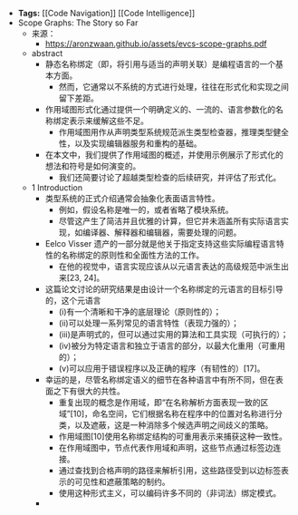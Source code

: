 - **Tags:** [[Code Navigation]] [[Code Intelligence]]
- Scope Graphs: The Story so Far
	- 来源：
		- https://aronzwaan.github.io/assets/evcs-scope-graphs.pdf
	- abstract
		- 静态名称绑定（即，将引用与适当的声明关联）是编程语言的一个基本方面。
			- 然而，它通常以不系统的方式进行处理，往往在形式化和实现之间留下差距。
		- 作用域图形式化通过提供一个明确定义的、一流的、语言参数化的名称绑定表示来缓解这些不足。
			- 作用域图用作从声明类型系统规范派生类型检查器，推理类型健全性，以及实现编辑器服务和重构的基础。
		- 在本文中，我们提供了作用域图的概述，并使用示例展示了形式化的想法和符号是如何演变的。
			- 我们还简要讨论了超越类型检查的后续研究，并评估了形式化。
	- 1 Introduction
		- 类型系统的正式介绍通常会抽象化表面语言特性。
			- 例如，假设名称是唯一的，或者省略了模块系统。
			- 尽管这产生了简洁并且优雅的计算，但它并未涵盖所有实际语言实现，如编译器、解释器和编辑器，需要处理的问题。
		- Eelco Visser 遗产的一部分就是他关于指定支持这些实际编程语言特性的名称绑定的原则性和全面性方法的工作。
			- 在他的视觉中，语言实现应该从以元语言表达的高级规范中派生出来[23, 24]。
		- 这篇论文讨论的研究结果是由设计一个名称绑定的元语言的目标引导的，这个元语言
			- (i)有一个清晰和干净的底层理论（原则性的）；
			- (ii)可以处理一系列常见的语言特性（表现力强的）；
			- (iii)是声明式的，但可以通过实用的算法和工具实现（可执行的）；
			- (iv)被分为特定语言和独立于语言的部分，以最大化重用（可重用的）；
			- (v)可以应用于错误程序以及正确的程序（有韧性的）[17]。
		- 幸运的是，尽管名称绑定语义的细节在各种语言中有所不同，但在表面之下有很大的共性。
			- 重复出现的概念是作用域，即“在名称解析方面表现一致的区域”[10]，命名空间，它们根据名称在程序中的位置对名称进行分类，以及遮蔽，这是一种消除多个候选声明之间歧义的策略。
			- 作用域图[10]使用名称绑定结构的可重用表示来捕获这种一致性。
			- 在作用域图中，节点代表作用域和声明，这些节点通过标签边连接。
			- 通过查找到合格声明的路径来解析引用，这些路径受到以边标签表示的可见性和遮蔽策略的制约。
			- 使用这种形式主义，可以编码许多不同的（非词法）绑定模式。
		-